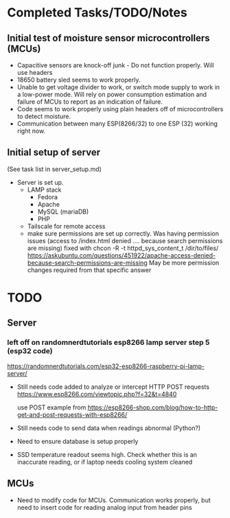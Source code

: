 # Completed Tasks/TODO/Notes

## Initial test of moisture sensor microcontrollers (MCUs)

- Capacitive sensors are knock-off junk - Do not function properly. Will use headers
- 18650 battery sled seems to work properly.
- Unable to get voltage divider to work, or switch mode supply to work in a low-power
  mode. Will rely on power consumption estimation and failure of MCUs
  to report as an indication of failure.
- Code seems to work properly using plain headers off of microcontrollers to detect
  moisture.
- Communication between many ESP(8266/32) to one ESP (32) working right now.

## Initial setup of server

(See task list in server_setup.md)

- Server is set up.
  - LAMP stack
    - Fedora
    - Apache
    - MySQL (mariaDB)
    - PHP
  - Tailscale for remote access
  - make sure permissions are set up correctly. Was having permission issues
    (access to /index.html denied .... because search permissions are missing)
    fixed with chcon -R -t httpd_sys_content_t /dir/to/files/
    https://askubuntu.com/questions/451922/apache-access-denied-because-search-permissions-are-missing
    May be more permission changes required from that specific answer

# TODO

## Server

### left off on randomnerdtutorials esp8266 lamp server step 5 (esp32 code)

https://randomnerdtutorials.com/esp32-esp8266-raspberry-pi-lamp-server/

- Still needs code added to analyze or intercept HTTP POST requests
  https://www.esp8266.com/viewtopic.php?f=32&t=4840

  use POST example from
  https://esp8266-shop.com/blog/how-to-http-get-and-post-requests-with-esp8266/

- Still needs code to send data when readings abnormal (Python?)
- Need to ensure database is setup properly
- SSD temperature readout seems high. Check whether this is
  an inaccurate reading, or if laptop needs cooling system cleaned

## MCUs

- Need to modify code for MCUs. Communication works properly, but need to insert
  code for reading analog input from header pins

